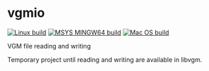 # vgmio
[![Linux build](https://github.com/vampirefrog/vgmio/actions/workflows/linux.yml/badge.svg)](https://github.com/vampirefrog/vgmio/actions/workflows/linux.yml) [![MSYS MINGW64 build](https://github.com/vampirefrog/vgmio/actions/workflows/msys-mingw64.yml/badge.svg)](https://github.com/vampirefrog/vgmio/actions/workflows/msys-mingw64.yml) [![Mac OS build](https://github.com/vampirefrog/vgmio/actions/workflows/macos.yml/badge.svg)](https://github.com/vampirefrog/vgmio/actions/workflows/macos.yml)

VGM file reading and writing

Temporary project until reading and writing are available in libvgm.
